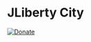 # JLiberty City

[![Donate](https://img.shields.io/badge/Donate-PayPal-green.svg)](https://www.paypal.me/BlueJayL)

